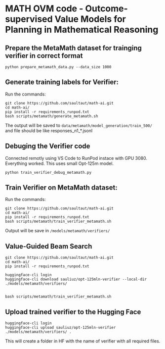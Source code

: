 # MATH OVM code - Outcome-supervised Value Models for Planning in Mathematical Reasoning

## Prepare the MetaMath dataset for trainging verifier in correct format

```
python prepare_metamath_data.py --data_size 1000
```


## Generate training labels for Verifier:
Run the commands:
```
git clone https://github.com/saultaut/math-ai.git
cd math-ai/
pip install -r requirements_runpod.txt
bash scripts/metamath/generate_metamath.sh
```
The output will be saved to `data/metamath/model_generation/train_500/` and file should be like responses_n1_*.jsonl

## Debuging the Verifier code

Connected remotly using VS Code to RunPod instace with GPU 3080. Everything worked. This uses small Opt-125m model.

```
python train_verifier_debug_metamath.py
```

## Train Verifier on MetaMath dataset:
Run the commands:
```
git clone https://github.com/saultaut/math-ai.git
cd math-ai/
pip install -r requirements_runpod.txt
bash scripts/metamath/train_verifier_metamath.sh
```

Output will be save in `/models/metamath/verifiers/`


## Value-Guided Beam Search

```
git clone https://github.com/saultaut/math-ai.git
cd math-ai/
pip install -r requirements_runpod.txt

huggingface-cli login
huggingface-cli download sauliuz/opt-125mln-verifier --local-dir ./models/metamath/verifiers/


bash scripts/metamath/train_verifier_metamath.sh
```


## Upload trained verifier to the Hugging Face

```
huggingface-cli login
huggingface-cli upload sauliuz/opt-125mln-verifier ./models/metamath/verifiers/ .
```

This will create a folder in HF with the name of verifier with all required files.